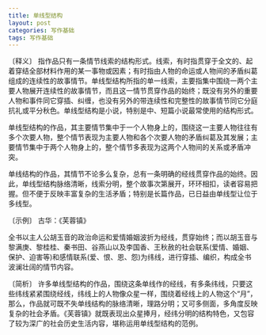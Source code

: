 ```yaml
---
title: 单线型结构
layout: post
categories: 写作基础
tags: 写作基础
---
```


〔释义〕 指作品只有一条情节线索的结构形式。线索，有时指贯穿于全文的、起着穿结全部材料作用的某一事物或因素；有时指由人物的命运或人物间的矛盾纠葛组成的连续性的故事情节。单线型结构所指的单一线索，主要指集中围绕一两个主要人物展开连续性的故事情节，而且这一情节贯穿作品的始终；既没有另外的重要人物和事件同它穿插、纠缠，也没有另外的带连续性和完整性的故事情节同它分庭抗礼或平分秋色。单线型结构是小说，特别是中、短篇小说最常使用的结构形式。

单线型结构的作品，其主要情节集中于一个人物身上的，围绕这一主要人物往往有多个次要人物，整个情节表现为主要人物和各个次要人物的矛盾纠葛及其发展；主要情节集中于两个人物身上的，整个情节多表现为这两个人物间的关系或矛盾冲突。

单线结构的作品，其情节不论多么复杂，总有一条明确的经线贯穿作品的始终。因此，单线型结构脉络清晰，线索分明，整个故事次第展开，环环相扣，读者容易把握。但不便于反映丰富复杂的生活矛盾；特别是长篇作品，已日益由单线型让位于多线型。

〔示例〕 古华：《芙蓉镇》

全书以主人公胡玉音的政治命运和爱情婚姻波折为经线，贯穿始终；而以胡玉音与黎满庚、黎桂桂、秦书田、谷燕山以及李国香、王秋赦的社会联系(爱情、婚姻、保护、迫害等)和感情联系(爱、恨、恩、怨)为纬线，进行穿插、编织，构成全书波澜壮阔的情节内容。

〔简析〕 许多单线型结构的作品，围绕这条单线作的经线，有多条纬线，只要这些纬线紧紧围绕经线，纬线上的人物像众星一样，围绕着经线上的人物这个“月”，那么，作品就可既不失单线结构的脉络清晰，理路分明；又可多侧面，多角度反映复杂的社会矛盾。《芙蓉镇》就既表现出众星捧月，经纬分明的结构特色，又包容了较为深广的社会历史生活内容，堪称运用单线型结构的范例。 